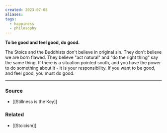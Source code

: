 ```yaml
---
created: 2023-07-08
aliases: 
tags:
  - happiness
  - philosophy
---
```

**To be good and feel good, do good.**

The Stoics and the Buddhists don't believe in original sin. They don't believe we are born flawed. They believe "act natural" and "do the right thing" say the same thing. If there is a situation pointed south, and you have the power to do something about it - it is your responsibility. If you want to be good, and feel good, you must do good.

---

### Source
- [[Stillness is the Key]]

### Related
- [[Stoicism]]